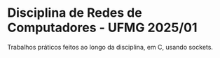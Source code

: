 # Disciplina de Redes de Computadores - UFMG 2025/01

Trabalhos práticos feitos ao longo da disciplina, em C, usando sockets.